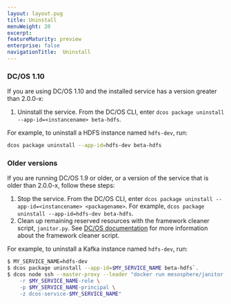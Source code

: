 ```yaml
---
layout: layout.pug
title: Uninstall
menuWeight: 20
excerpt:
featureMaturity: preview
enterprise: false
navigationTitle:  Uninstall
---
```


<!-- This source repo for this topic is https://github.com/dcos-commons/ -->


<!-- THIS CONTENT DUPLICATES THE DC/OS OPERATION GUIDE -->

### DC/OS 1.10

If you are using DC/OS 1.10 and the installed service has a version greater than 2.0.0-x:

1. Uninstall the service. From the DC/OS CLI, enter `dcos package uninstall --app-id=<instancename> beta-hdfs`.

For example, to uninstall a HDFS instance named `hdfs-dev`, run:

```bash
dcos package uninstall --app-id=hdfs-dev beta-hdfs
```

### Older versions

If you are running DC/OS 1.9 or older, or a version of the service that is older than 2.0.0-x, follow these steps:

1. Stop the service. From the DC/OS CLI, enter `dcos package uninstall --app-id=<instancename> <packagename>`.
   For example, `dcos package uninstall --app-id=hdfs-dev beta-hdfs`.
1. Clean up remaining reserved resources with the framework cleaner script, `janitor.py`. See [DC/OS documentation](/docs/1.10/deploying-services/uninstall/#framework-cleaner) for more information about the framework cleaner script.

For example, to uninstall a Kafka instance named `hdfs-dev`, run:

```bash
$ MY_SERVICE_NAME=hdfs-dev
$ dcos package uninstall --app-id=$MY_SERVICE_NAME beta-hdfs`.
$ dcos node ssh --master-proxy --leader "docker run mesosphere/janitor /janitor.py \
    -r $MY_SERVICE_NAME-role \
    -p $MY_SERVICE_NAME-principal \
    -z dcos-service-$MY_SERVICE_NAME"
```

<!-- END DUPLICATE BLOCK -->
